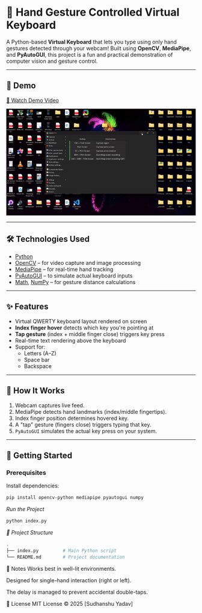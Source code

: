 # 🧠 Hand Gesture Controlled Virtual Keyboard

A Python-based **Virtual Keyboard** that lets you type using only hand gestures detected through your webcam! Built using **OpenCV**, **MediaPipe**, and **PyAutoGUI**, this project is a fun and practical demonstration of computer vision and gesture control.

---

## 📸 Demo
[🎥 Watch Demo Video](video_2025-06-27_21-22-28.mp4)


![Demo](video_2025-06-27_21-22-28-ezgif.com-video-to-gif-converter.gif)

---

## 🛠️ Technologies Used

- [Python](w)
- [OpenCV](w) – for video capture and image processing
- [MediaPipe](w) – for real-time hand tracking
- [PyAutoGUI](w) – to simulate actual keyboard inputs
- [Math](w), [NumPy](w) – for gesture distance calculations

---

## ✨ Features

- Virtual QWERTY keyboard layout rendered on screen  
- **Index finger hover** detects which key you're pointing at  
- **Tap gesture** (index + middle finger close) triggers key press  
- Real-time text rendering above the keyboard  
- Support for:
  - Letters (A–Z)
  - Space bar
  - Backspace

---

## 🧠 How It Works

1. Webcam captures live feed.
2. MediaPipe detects hand landmarks (index/middle fingertips).
3. Index finger position determines hovered key.
4. A "tap" gesture (fingers close) triggers typing that key.
5. `PyAutoGUI` simulates the actual key press on your system.

---

## 🚀 Getting Started

### Prerequisites

Install dependencies:

```bash
pip install opencv-python mediapipe pyautogui numpy
```

*Run the Project*
```bash
python index.py
```

*📂 Project Structure*
```bash
.
├── index.py         # Main Python script
└── README.md        # Project documentation
```

📌 Notes
Works best in well-lit environments.

Designed for single-hand interaction (right or left).

The delay is managed to prevent accidental double-taps.

📄 License
MIT License © 2025 [Sudhanshu Yadav]
